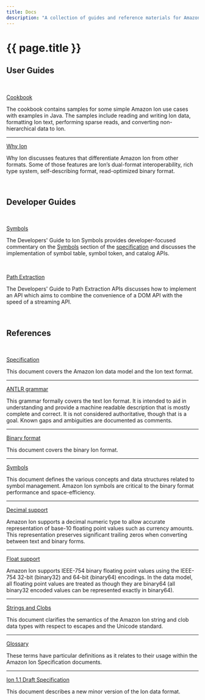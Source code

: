 ```yaml
---
title: Docs
description: "A collection of guides and reference materials for Amazon Ion."
---
```


# {{ page.title }}

## User Guides

<br/>

[Cookbook][9]

The cookbook contains samples for some simple Amazon Ion use cases with examples in Java. The samples include reading and writing Ion data, formatting Ion text, performing sparse reads, and converting non-hierarchical data to Ion.

---

[Why Ion][10]

Why Ion discusses features that differentiate Amazon Ion from other formats. Some of those features are Ion’s dual-format interoperability, rich type system, self-describing format, read-optimized binary format.

<br/>

## Developer Guides

<br/>

[Symbols][11]

The Developers' Guide to Ion Symbols provides developer-focused commentary on the [Symbols][8] section of the [specification][1] and discusses the implementation of symbol table, symbol token, and catalog APIs.

<br/>

[Path Extraction][12]

The Developers' Guide to Path Extraction APIs discusses how to implement an API which aims to combine the convenience of a DOM API with the speed of a streaming API.

<br/>

## References

<br/>

[Specification][1]

This document covers the Amazon Ion data model and the Ion text format.

---

[ANTLR grammar][3]

This grammar formally covers the text Ion format. It is intended to aid in understanding and provide a machine readable description that is mostly complete and correct. It is not considered authoritative, though that is a goal. Known gaps and ambiguities are documented as comments.

---

[Binary format][2]

This document covers the binary Ion format.

---

[Symbols][8]

This document defines the various concepts and data structures related to symbol management. Amazon Ion symbols are critical to the binary format performance and space-efficiency.

---

[Decimal support][4]

Amazon Ion supports a decimal numeric type to allow accurate representation of base-10 floating point values such as currency amounts. This representation preserves significant trailing zeros when converting between text and binary forms.

---

[Float support][5]

Amazon Ion supports IEEE-754 binary floating point values using the IEEE-754 32-bit (binary32) and 64-bit (binary64) encodings. In the data model, all floating point values are treated as though they are binary64 (all binary32 encoded values can be represented exactly in binary64).

---

[Strings and Clobs][7]

This document clarifies the semantics of the Amazon Ion string and clob data types with respect to escapes and the Unicode standard.

---

[Glossary][6]

These terms have particular definitions as it relates to their usage within the Amazon Ion Specification documents.

---

[Ion 1.1 Draft Specification][13]

This document describes a new minor version of the Ion data format.


[1]: docs/spec.html
[2]: docs/binary.html
[3]: docs/text.html
[4]: docs/decimal.html
[5]: docs/float.html
[6]: docs/glossary.html
[7]: docs/stringclob.html
[8]: docs/symbols.html
[9]: guides/cookbook.html
[10]: guides/why.html
[11]: guides/symbols-guide.html
[12]: guides/path-extractor-guide.html
[13]: books/ion-1-1
